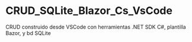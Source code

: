 # CRUD_SQLite_Blazor_Cs_VsCode
CRUD construido desde VSCode con herramientas .NET SDK  C#, plantilla Bazor, y bd SQLite 

